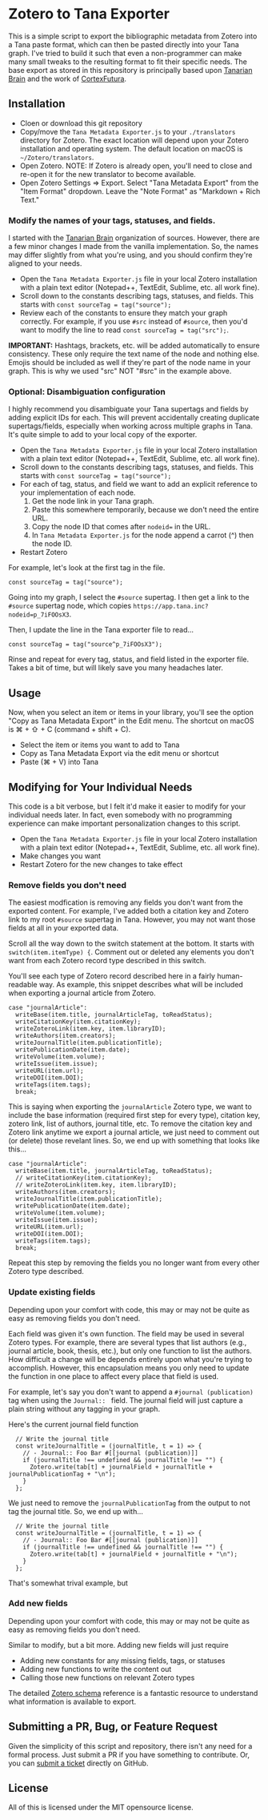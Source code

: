 # Zotero to Tana Exporter

This is a simple script to export the bibliographic metadata from Zotero into a Tana paste format, which can then be pasted directly into your Tana graph. I've tried to build it such that even a non-programmer can make many small tweaks to the resulting format to fit their specific needs. The base export as stored in this repository is principally based upon [Tanarian Brain](https://www.cortexfutura.com/tanarian-brain/) and the work of [CortexFutura](https://twitter.com/cortexfutura/).


## Installation

* Cloen or download this git repository
* Copy/move the `Tana Metadata Exporter.js` to your `./translators` directory for Zotero. The exact location will depend upon your Zotero installation and operating system. The default location on macOS is `~/Zotero/translators`.
* Open Zotero. NOTE: If Zotero is already open, you'll need to close and re-open it for the new translator to become available.
* Open Zotero Settings => Export. Select "Tana Metadata Export" from the "Item Format" dropdown. Leave the "Note Format" as "Markdown + Rich Text."


### Modify the names of your tags, statuses, and fields.

I started with the [Tanarian Brain](https://www.cortexfutura.com/tanarian-brain/) organization of sources. However, there are a few minor changes I made from the vanilla implementation. So, the names may differ slightly from what you're using, and you should confirm they're aligned to your needs.

* Open the `Tana Metadata Exporter.js` file in your local Zotero installation with a plain text editor (Notepad++, TextEdit, Sublime, etc. all work fine).
* Scroll down to the constants describing tags, statuses, and fields. This starts with `const sourceTag = tag("source");`
* Review each of the constants to ensure they match your graph correctly. For example, if you use `#src` instead of `#source`, then you'd want to modify the line to read `const sourceTag = tag("src");`.

**IMPORTANT:** Hashtags, brackets, etc. will be added automatically to ensure consistency. These only require the text name of the node and nothing else. Emojis should be included as well if they're part of the node name in your graph. This is why we used "src" NOT "#src" in the example above.


### Optional: Disambiguation configuration

I highly recommend you disambiguate your Tana supertags and fields by adding explicit IDs for each. This will prevent accidentally creating duplicate supertags/fields, especially when working across multiple graphs in Tana. It's quite simple to add to your local copy of the exporter.

* Open the `Tana Metadata Exporter.js` file in your local Zotero installation with a plain text editor (Notepad++, TextEdit, Sublime, etc. all work fine).
* Scroll down to the constants describing tags, statuses, and fields. This starts with `const sourceTag = tag("source");`
* For each of tag, status, and field we want to add an explicit reference to your implementation of each node.
  1. Get the node link in your Tana graph.
  2. Paste this somewhere temporarily, because we don't need the entire URL.
  3. Copy the node ID that comes after `nodeid=` in the URL.
  4. In `Tana Metadata Exporter.js` for the node append a carrot (^) then the node ID.
* Restart Zotero

For example, let's look at the first tag in the file.

```
const sourceTag = tag("source");
```

Going into my graph, I select the `#source` supertag. I then get a link to the `#source` supertag node, which copies `https://app.tana.inc?nodeid=p_7iFOOsX3`.

Then, I update the line in the Tana exporter file to read...

```
const sourceTag = tag("source^p_7iFOOsX3");
```

Rinse and repeat for every tag, status, and field listed in the exporter file. Takes a bit of time, but will likely save you many headaches later.


## Usage

Now, when you select an item or items in your library, you'll see the option "Copy as Tana Metadata Export" in the Edit menu. The shortcut on macOS is ⌘ + ⇧ + C (command + shift + C).

* Select the item or items you want to add to Tana
* Copy as Tana Metadata Export via the edit menu or shortcut
* Paste (⌘ + V) into Tana


## Modifying for Your Individual Needs

This code is a bit verbose, but I felt it'd make it easier to modify for your individual needs later. In fact, even somebody with no programming experience can make important personalization changes to this script.

* Open the `Tana Metadata Exporter.js` file in your local Zotero installation with a plain text editor (Notepad++, TextEdit, Sublime, etc. all work fine).
* Make changes you want
* Restart Zotero for the new changes to take effect


### Remove fields you don't need

The easiest modfication is removing any fields you don't want from the exported content. For example, I've added both a citation key and Zotero link to my root `#source` supertag in Tana. However, you may not want those fields at all in your exported data.

Scroll all the way down to the switch statement at the bottom. It starts with `switch(item.itemType) {`. Comment out or deleted any elements you don't want from each Zotero record type described in this switch.

You'll see each type of Zotero record described here in a fairly human-readable way. As example, this snippet describes what will be included when exporting a journal article from Zotero.

```
case "journalArticle":
  writeBase(item.title, journalArticleTag, toReadStatus);
  writeCitationKey(item.citationKey);
  writeZoteroLink(item.key, item.libraryID);
  writeAuthors(item.creators);
  writeJournalTitle(item.publicationTitle);
  writePublicationDate(item.date);
  writeVolume(item.volume);
  writeIssue(item.issue);
  writeURL(item.url);
  writeDOI(item.DOI);
  writeTags(item.tags);
  break;
```

This is saying when exporting the `journalArticle` Zotero type, we want to include the base information (required first step for every type), citation key, zotero link, list of authors, journal title, etc. To remove the citation key and Zotero link anytime we export a journal article, we just need to comment out (or delete) those revelant lines. So, we end up with something that looks like this...

```
case "journalArticle":
  writeBase(item.title, journalArticleTag, toReadStatus);
  // writeCitationKey(item.citationKey);
  // writeZoteroLink(item.key, item.libraryID);
  writeAuthors(item.creators);
  writeJournalTitle(item.publicationTitle);
  writePublicationDate(item.date);
  writeVolume(item.volume);
  writeIssue(item.issue);
  writeURL(item.url);
  writeDOI(item.DOI);
  writeTags(item.tags);
  break;
```

Repeat this step by removing the fields you no longer want from every other Zotero type described.


### Update existing fields

Depending upon your comfort with code, this may or may not be quite as easy as removing fields you don't need.

Each field was given it's own function. The field may be used in several Zotero types. For example, there are several types that list authors (e.g., journal article, book, thesis, etc.), but only one function to list the authors. How difficult a change will be depends entirely upon what you're trying to accomplish. However, this encapsulation means you only need to update the function in one place to affect every place that field is used.

For example, let's say you don't want to append a `#journal (publication)` tag when using the `Journal:: ` field. The journal field will just capture a plain string without any tagging in your graph.

Here's the current journal field function

```
  // Write the journal title
  const writeJournalTitle = (journalTitle, t = 1) => {
    // - Journal:: Foo Bar #[[journal (publication)]]
    if (journalTitle !== undefined && journalTitle !== "") {
      Zotero.write(tab[t] + journalField + journalTitle + journalPublicationTag + "\n");
    }
  };
```

We just need to remove the `journalPublicationTag` from the output to not tag the journal title. So, we end up with...

```
  // Write the journal title
  const writeJournalTitle = (journalTitle, t = 1) => {
    // - Journal:: Foo Bar #[[journal (publication)]]
    if (journalTitle !== undefined && journalTitle !== "") {
      Zotero.write(tab[t] + journalField + journalTitle + "\n");
    }
  };
```

That's somewhat trival example, but 


### Add new fields

Depending upon your comfort with code, this may or may not be quite as easy as removing fields you don't need.

Similar to modify, but a bit more. Adding new fields will just require 
* Adding new constants for any missing fields, tags, or statuses
* Adding new functions to write the content out
* Calling those new functions on relevant Zotero types

The detailed [Zotero schema](https://api.zotero.org/schema) reference is a fantastic resource to understand what information is available to export.


## Submitting a PR, Bug, or Feature Request

Given the simplicity of this script and repository, there isn't any need for a formal process. Just submit a PR if you have something to contribute. Or, you can [submit a ticket](https://github.com/joshjhall/zotero-to-tana-exporter/issues) directly on GitHub.


## License

All of this is licensed under the MIT opensource license.
